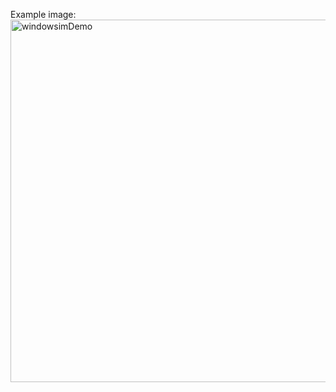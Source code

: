 Example image:
<img width="799" height="580" alt="windowsimDemo" src="https://github.com/user-attachments/assets/fe73a784-982a-4f3a-b2b5-909224b9c7a0" />
